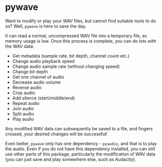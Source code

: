 # pywave

Want to modify or play your *WAV* files, but cannot find suitable tools to do so? Well, `pywave` is here to save the day.

It can read a normal, uncompressed WAV file into a temporary file, so memory usage is low. Once this process is complete,
you can do lots with the WAV data:

- Get metadata (sample rate, bit depth, channel count etc.)
- Change audio playback speed
- Change audio sample rate (without changing speed)
- Change bit depth
- Get one channel of audio
- Decrease audio volume
- Reverse audio
- Crop audio
- Add silence (start/middle/end)
- Repeat audio
- Join audio
- Split audio
- Play audio

Any modified WAV data can subsequently be saved to a file, and fingers crossed, your desired changes will be successful!

Even better, `pywave` only has one dependency - `pyaudio`, and that is to play the audio. Even if you do not have this dependency
installed, you can still use other parts of this package, particularly the modification of WAV data (you can just save and play
somewhere else, such as Audacity).